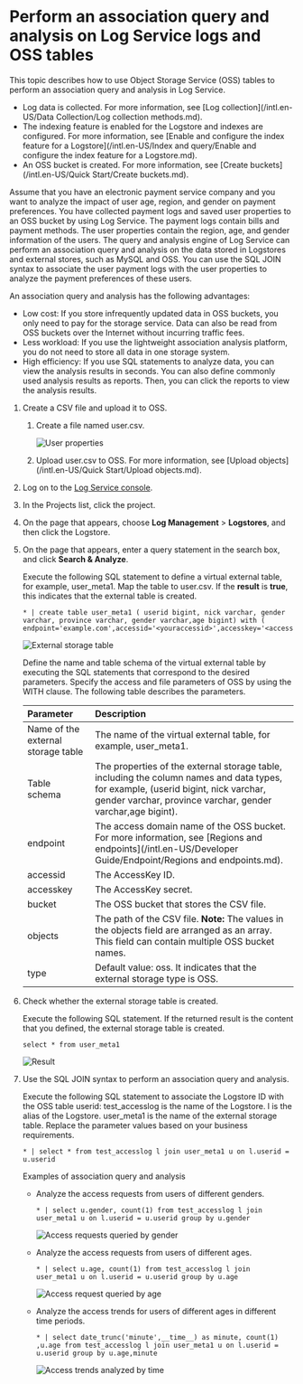 # Perform an association query and analysis on Log Service logs and OSS tables

This topic describes how to use Object Storage Service \(OSS\) tables to perform an association query and analysis in Log Service.

-   Log data is collected. For more information, see [Log collection](/intl.en-US/Data Collection/Log collection methods.md).
-   The indexing feature is enabled for the Logstore and indexes are configured. For more information, see [Enable and configure the index feature for a Logstore](/intl.en-US/Index and query/Enable and configure the index feature for a Logstore.md).
-   An OSS bucket is created. For more information, see [Create buckets](/intl.en-US/Quick Start/Create buckets.md).

Assume that you have an electronic payment service company and you want to analyze the impact of user age, region, and gender on payment preferences. You have collected payment logs and saved user properties to an OSS bucket by using Log Service. The payment logs contain bills and payment methods. The user properties contain the region, age, and gender information of the users. The query and analysis engine of Log Service can perform an association query and analysis on the data stored in Logstores and external stores, such as MySQL and OSS. You can use the SQL JOIN syntax to associate the user payment logs with the user properties to analyze the payment preferences of these users.

An association query and analysis has the following advantages:

-   Low cost: If you store infrequently updated data in OSS buckets, you only need to pay for the storage service. Data can also be read from OSS buckets over the Internet without incurring traffic fees.
-   Less workload: If you use the lightweight association analysis platform, you do not need to store all data in one storage system.
-   High efficiency: If you use SQL statements to analyze data, you can view the analysis results in seconds. You can also define commonly used analysis results as reports. Then, you can click the reports to view the analysis results.

1.  Create a CSV file and upload it to OSS.

    1.  Create a file named user.csv.

        ![User properties](https://static-aliyun-doc.oss-cn-hangzhou.aliyuncs.com/assets/img/en-US/9540665951/p41528.png)

    2.  Upload user.csv to OSS. For more information, see [Upload objects](/intl.en-US/Quick Start/Upload objects.md).

2.  Log on to the [Log Service console](https://sls.console.aliyun.com).

3.  In the Projects list, click the project.

4.  On the page that appears, choose **Log Management** \> **Logstores**, and then click the Logstore.

5.  On the page that appears, enter a query statement in the search box, and click **Search & Analyze**.

    Execute the following SQL statement to define a virtual external table, for example, user\_meta1. Map the table to user.csv. If the **result** is **true**, this indicates that the external table is created.

    ```
    * | create table user_meta1 ( userid bigint, nick varchar, gender varchar, province varchar, gender varchar,age bigint) with ( endpoint='example.com',accessid='<youraccessid>',accesskey='<accesskey>',bucket='testossconnector',objects=ARRAY['user.csv'],type='oss')
    ```

    ![External storage table](https://static-aliyun-doc.oss-cn-hangzhou.aliyuncs.com/assets/img/en-US/5131201061/p8538.png)

    Define the name and table schema of the virtual external table by executing the SQL statements that correspond to the desired parameters. Specify the access and file parameters of OSS by using the WITH clause. The following table describes the parameters.

    |Parameter|Description|
    |:--------|:----------|
    |Name of the external storage table|The name of the virtual external table, for example, user\_meta1.|
    |Table schema|The properties of the external storage table, including the column names and data types, for example, \(userid bigint, nick varchar, gender varchar, province varchar, gender varchar,age bigint\).|
    |endpoint|The access domain name of the OSS bucket. For more information, see [Regions and endpoints](/intl.en-US/Developer Guide/Endpoint/Regions and endpoints.md).|
    |accessid|The AccessKey ID.|
    |accesskey|The AccessKey secret.|
    |bucket|The OSS bucket that stores the CSV file.|
    |objects|The path of the CSV file. **Note:** The values in the objects field are arranged as an array. This field can contain multiple OSS bucket names. |
    |type|Default value: oss. It indicates that the external storage type is OSS.|

6.  Check whether the external storage table is created.

    Execute the following SQL statement. If the returned result is the content that you defined, the external storage table is created.

    ```
    select * from user_meta1
    ```

    ![Result](https://static-aliyun-doc.oss-cn-hangzhou.aliyuncs.com/assets/img/en-US/6051201061/p8539.png)

7.  Use the SQL JOIN syntax to perform an association query and analysis.

    Execute the following SQL statement to associate the Logstore ID with the OSS table userid: test\_accesslog is the name of the Logstore. l is the alias of the Logstore. user\_meta1 is the name of the external storage table. Replace the parameter values based on your business requirements.

    ```
    * | select * from test_accesslog l join user_meta1 u on l.userid = u.userid
    ```

    Examples of association query and analysis

    -   Analyze the access requests from users of different genders.

        ```
        * | select u.gender, count(1) from test_accesslog l join user_meta1 u on l.userid = u.userid group by u.gender
        ```

        ![Access requests queried by gender](https://static-aliyun-doc.oss-cn-hangzhou.aliyuncs.com/assets/img/en-US/9540665951/p41547.png)

    -   Analyze the access requests from users of different ages.

        ```
        * | select u.age, count(1) from test_accesslog l join user_meta1 u on l.userid = u.userid group by u.age
        ```

        ![Access request queried by age](https://static-aliyun-doc.oss-cn-hangzhou.aliyuncs.com/assets/img/en-US/9540665951/p41550.png)

    -   Analyze the access trends for users of different ages in different time periods.

        ```
        * | select date_trunc('minute',__time__) as minute, count(1) ,u.age from test_accesslog l join user_meta1 u on l.userid = u.userid group by u.age,minute
        ```

        ![Access trends analyzed by time](https://static-aliyun-doc.oss-cn-hangzhou.aliyuncs.com/assets/img/en-US/9540665951/p41551.png)


